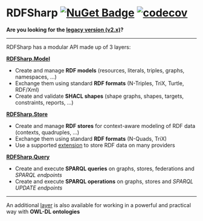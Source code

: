 # RDFSharp [![NuGet Badge](https://buildstats.info/nuget/RDFSharp?includePreReleases=true)](https://www.nuget.org/packages/RDFSharp) [![codecov](https://codecov.io/gh/mdesalvo/RDFSharp/branch/master/graph/badge.svg?token=wtP1B77d3e)](https://codecov.io/gh/mdesalvo/RDFSharp)

<b>Are you looking for the <a href="https://github.com/mdesalvo/RDFSharp/tree/legacy-v2">legacy version (v2.x)</a>?</b>
<hr/>

RDFSharp has a modular API made up of 3 layers: 

<b><a href="https://github.com/mdesalvo/RDFSharp/releases/download/v2.27.0/RDFSharp.Model-2.27.0.pdf">RDFSharp.Model</a></b>
<ul>
    <li>Create and manage <b>RDF models</b> (resources, literals, triples, graphs, namespaces, ...)</li>
    <li>Exchange them using standard <b>RDF formats</b> (N-Triples, TriX, Turtle, RDF/Xml)</li>
    <li>Create and validate <b>SHACL shapes</b> (shape graphs, shapes, targets, constraints, reports, ...)</b></li>
</ul>

<b><a href="https://github.com/mdesalvo/RDFSharp/releases/download/v2.27.0/RDFSharp.Store-2.27.0.pdf">RDFSharp.Store</a></b>
<ul>
    <li>Create and manage <b>RDF stores</b> for context-aware modeling of RDF data (contexts, quadruples, ...)</li>
    <li>Exchange them using standard <b>RDF formats</b> (N-Quads, TriX)</li>
    <li>Use a supported <a href="https://github.com/mdesalvo/RDFSharp.Extensions">extension</a> to store RDF data on many providers</li>
</ul>

<b><a href="https://github.com/mdesalvo/RDFSharp/releases/download/v2.27.0/RDFSharp.Query-2.27.0.pdf">RDFSharp.Query</a></b>
<ul>
    <li>Create and execute <b>SPARQL queries</b> on graphs, stores, federations and <i>SPARQL endpoints</i></li>
    <li>Create and execute <b>SPARQL operations</b> on graphs, stores and <i>SPARQL UPDATE endpoints</i></li>
</ul>

<hr/>
An additional <a href="https://github.com/mdesalvo/RDFSharp.Semantics">layer</a> is also available for working in a powerful and practical way with <b>OWL-DL ontologies</b>

